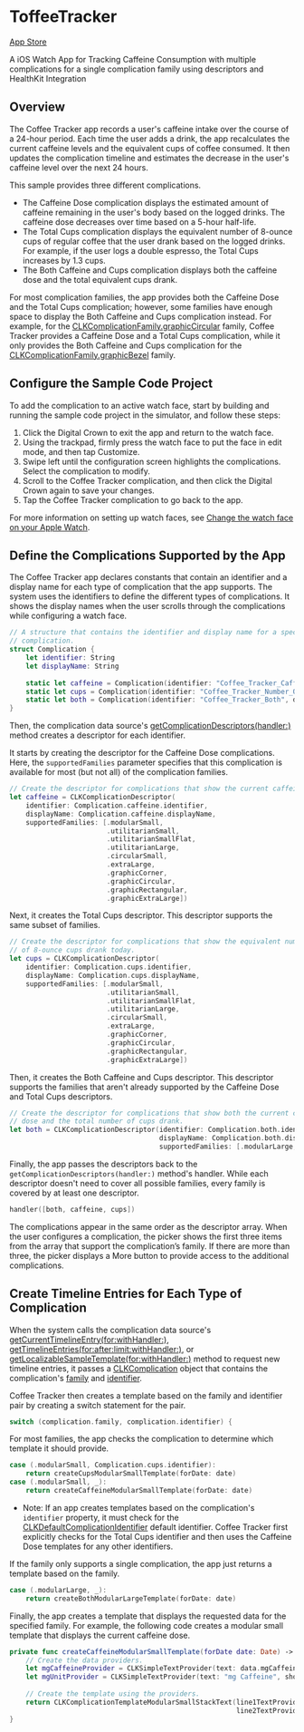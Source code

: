 # ToffeeTracker

[App Store](https://apps.apple.com/us/app/toffeetracker/id1663949034)

A iOS Watch App for Tracking Caffeine Consumption with multiple complications for a single complication family using descriptors and HealthKit Integration

## Overview

The Coffee Tracker app records a user's caffeine intake over the course of a 24-hour period.
Each time the user adds a drink, the app recalculates the current caffeine levels 
and the equivalent cups of coffee consumed. 
It then updates the complication timeline 
and estimates the decrease in the user's caffeine level over the next 24 hours.

This sample provides three different complications. 

- The  Caffeine Dose complication displays the estimated amount of caffeine remaining in the user's body based on the logged drinks.
The caffeine dose decreases over time based on a 5-hour half-life.
- The Total Cups complication displays the equivalent number of 8-ounce cups of regular coffee that the user drank based on the logged drinks. 
For example, if the user logs a double espresso, the Total Cups increases by 1.3 cups.
- The Both Caffeine and Cups complication displays both the caffeine dose and the total equivalent cups drank. 

For most complication families, the app provides both the Caffeine Dose and the Total Cups complication; 
however, some families have enough space to display the Both Caffeine and Cups complication instead.
For example, for the [CLKComplicationFamily.graphicCircular](https://developer.apple.com/documentation/clockkit/clkcomplicationfamily/graphiccircular) 
family, Coffee Tracker provides a Caffeine Dose and a Total Cups complication,
while it only provides the Both Caffeine and Cups complication for the  [CLKComplicationFamily.graphicBezel](https://developer.apple.com/documentation/clockkit/clkcomplicationfamily/graphicbezel) family.

## Configure the Sample Code Project

To add the complication to an active watch face, start by building and running the sample code project in the simulator, 
and follow these steps:

1. Click the Digital Crown to exit the app and return to the watch face.
2. Using the trackpad, firmly press the watch face to put the face in edit mode, and then tap Customize.
3. Swipe left until the configuration screen highlights the complications. Select the complication to modify.
4. Scroll to the Coffee Tracker complication, and then click the Digital Crown again to save your changes.
5. Tap the Coffee Tracker complication to go back to the app.

For more information on setting up watch faces, see [Change the watch face on your Apple Watch](https://support.apple.com/en-us/HT205536).

## Define the Complications Supported by the App

The Coffee Tracker app declares constants that contain an identifier and a display name for each type of complication that the app supports. 
The system uses the identifiers to define the different types of complications.
It shows the display names when the user scrolls through the complications while configuring a watch face.

``` swift
// A structure that contains the identifier and display name for a specific
// complication.
struct Complication {
    let identifier: String
    let displayName: String
    
    static let caffeine = Complication(identifier: "Coffee_Tracker_Caffeine_Dose", displayName: "Caffeine Dose")
    static let cups = Complication(identifier: "Coffee_Tracker_Number_Of_Cups", displayName: "Total Cups")
    static let both = Complication(identifier: "Coffee_Tracker_Both", displayName: "Both Caffeine and Cups")
}
```

Then, the complication data source's [getComplicationDescriptors(handler:)](https://developer.apple.com/documentation/clockkit/clkcomplicationdatasource/3555131-getcomplicationdescriptors) method creates a descriptor for each identifier.

It starts by creating the descriptor for the Caffeine Dose complications. Here, the `supportedFamilies` parameter specifies that this complication is available for most (but not all) of the complication families.

``` swift
// Create the descriptor for complications that show the current caffeine dose.
let caffeine = CLKComplicationDescriptor(
    identifier: Complication.caffeine.identifier,
    displayName: Complication.caffeine.displayName,
    supportedFamilies: [.modularSmall,
                        .utilitarianSmall,
                        .utilitarianSmallFlat,
                        .utilitarianLarge,
                        .circularSmall,
                        .extraLarge,
                        .graphicCorner,
                        .graphicCircular,
                        .graphicRectangular,
                        .graphicExtraLarge])
```

Next, it creates the Total Cups descriptor. This descriptor supports the same subset of families.

``` swift
// Create the descriptor for complications that show the equivalent number
// of 8-ounce cups drank today.
let cups = CLKComplicationDescriptor(
    identifier: Complication.cups.identifier,
    displayName: Complication.cups.displayName,
    supportedFamilies: [.modularSmall,
                        .utilitarianSmall,
                        .utilitarianSmallFlat,
                        .utilitarianLarge,
                        .circularSmall,
                        .extraLarge,
                        .graphicCorner,
                        .graphicCircular,
                        .graphicRectangular,
                        .graphicExtraLarge])
```

Then, it creates the Both Caffeine and Cups descriptor. This descriptor supports the families that aren't already supported by the Caffeine Dose and Total Cups descriptors.

``` swift
// Create the descriptor for complications that show both the current caffeine
// dose and the total number of cups drank.
let both = CLKComplicationDescriptor(identifier: Complication.both.identifier,
                                     displayName: Complication.both.displayName,
                                     supportedFamilies: [.modularLarge, .graphicBezel])
```

Finally, the app passes the descriptors back to the `getComplicationDescriptors(handler:)` method's handler. 
While each descriptor doesn't need to cover all possible families, every family is covered by at least one descriptor.

``` swift
handler([both, caffeine, cups])
```

The complications appear in the same order as the descriptor array. 
When the user configures a complication, the picker shows the first three items from the array that support the complication’s family. 
If there are more than three, the picker displays a More button to provide access to the additional complications.

## Create Timeline Entries for Each Type of Complication

When the system calls the complication data source's [getCurrentTimelineEntry(for:withHandler:)](https://developer.apple.com/documentation/clockkit/clkcomplicationdatasource/1628051-getcurrenttimelineentry), [getTimelineEntries(for:after:limit:withHandler:)](https://developer.apple.com/documentation/clockkit/clkcomplicationdatasource/1628094-gettimelineentries), or [getLocalizableSampleTemplate(for:withHandler:)](https://developer.apple.com/documentation/clockkit/clkcomplicationdatasource/1650686-getlocalizablesampletemplate) method to request new timeline entries, it passes a [CLKComplication](https://developer.apple.com/documentation/clockkit/clkcomplication) object that contains the complication's [family](https://developer.apple.com/documentation/clockkit/clkcomplication/1628035-family) and  [identifier](https://developer.apple.com/documentation/clockkit/clkcomplication/3612129-identifier).

Coffee Tracker then creates a template based on the family and identifier pair by creating a switch statement for the pair.

``` swift
switch (complication.family, complication.identifier) {
```

For most families, the app checks the complication to determine which template it should provide.

``` swift
case (.modularSmall, Complication.cups.identifier):
    return createCupsModularSmallTemplate(forDate: date)
case (.modularSmall, _):
    return createCaffeineModularSmallTemplate(forDate: date)
```

- Note: If an app creates templates based on the complication's `identifier` property, it must check for the [CLKDefaultComplicationIdentifier](https://developer.apple.com/documentation/clockkit/clkdefaultcomplicationidentifier) default identifier. 
Coffee Tracker first explicitly checks for the Total Cups identifier and then uses the Caffeine Dose templates for any other identifiers.

If the family only supports a single complication, the app just returns a template based on the family.

``` swift
case (.modularLarge, _):
    return createBothModularLargeTemplate(forDate: date)
```

Finally, the app creates a template that displays the requested data for the specified family. For example, the following code creates a modular small template that displays the current caffeine dose.

``` swift
private func createCaffeineModularSmallTemplate(forDate date: Date) -> CLKComplicationTemplate {
    // Create the data providers.
    let mgCaffeineProvider = CLKSimpleTextProvider(text: data.mgCaffeineString(atDate: date))
    let mgUnitProvider = CLKSimpleTextProvider(text: "mg Caffeine", shortText: "mg")
    
    // Create the template using the providers.
    return CLKComplicationTemplateModularSmallStackText(line1TextProvider: mgCaffeineProvider,
                                                        line2TextProvider: mgUnitProvider)
}
```

